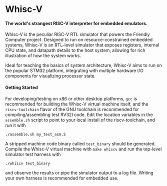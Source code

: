 # Whisc-V
#### The world's strangest RISC-V interpreter for embedded emulators.

Whisc-V is the peculiar RISC-V RTL simulator that powers the Friendly Computer project. Designed to run on resource-constrained embedded systems, Whisc-V is an RTL-level simulator that exposes registers, internal CPU state, and datapath details to the host system, allowing for rich illustration of how the system works.

Ideal for teaching the basics of system architecture, Whisc-V aims to run on the popular STM32 platform, integrating with multiple hardware I/O components for visualizing processor state.


#### Getting Started

For developing/testing on x86 or other desktop platforms, `gcc` is recommended for building the Whisc-V virtual machine itself, and the `riscv-toolchain` flavor of the GNU toolchain is recommended for compiling/assembling test RV32I code. Edit the location variables in the `assemble.sh` script to point to your local install of the riscv-toolchain, and run it with
```
./assemble.sh my_test_asm.S
```
A stripped machine code binary called `test_binary` should be generated. Compile the Whisc-V virtual machine with `make whiscv` and run the top-level simulator test harness with
```
./whiscv test_binary
```
and observe the results or pipe the simulator output to a log file. Writing your own harness is recommended for embedded use.
